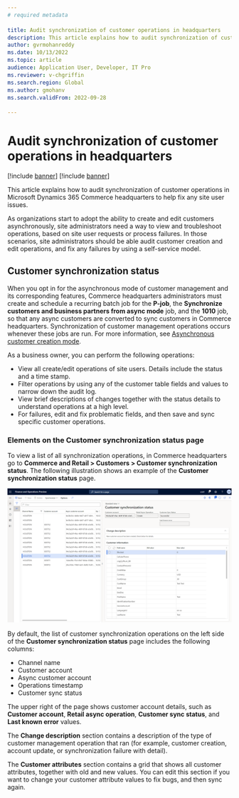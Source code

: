 ```yaml
---
# required metadata

title: Audit synchronization of customer operations in headquarters
description: This article explains how to audit synchronization of customer operations in Microsoft Dynamics 365 Commerce headquarters to help fix any site user issues.
author: gvrmohanreddy
ms.date: 10/13/2022
ms.topic: article
audience: Application User, Developer, IT Pro
ms.reviewer: v-chgriffin
ms.search.region: Global
ms.author: gmohanv
ms.search.validFrom: 2022-09-28

---
```

# Audit synchronization of customer operations in headquarters

[!include [banner](includes/banner.md)]
[!include [banner](includes/preview-banner.md)]

This article explains how to audit synchronization of customer operations in Microsoft Dynamics 365 Commerce headquarters to help fix any site user issues.

As organizations start to adopt the ability to create and edit customers asynchronously, site administrators need a way to view and troubleshoot operations, based on site user requests or process failures. In those scenarios, site administrators should be able audit customer creation and edit operations, and fix any failures by using a self-service model.

## Customer synchronization status

When you opt in for the asynchronous mode of customer management and its corresponding features, Commerce headquarters administrators must create and schedule a recurring batch job for the **P-job**, the **Synchronize customers and business partners from async mode** job, and the **1010** job, so that any async customers are converted to sync customers in Commerce headquarters. Synchronization of customer management operations occurs whenever these jobs are run. For more information, see [Asynchronous customer creation mode](async-customer-mode.md).

As a business owner, you can perform the following operations:

- View all create/edit operations of site users. Details include the status and a time stamp.
- Filter operations by using any of the customer table fields and values to narrow down the audit log.
- View brief descriptions of changes together with the status details to understand operations at a high level.
- For failures, edit and fix problematic fields, and then save and sync specific customer operations.

### Elements on the Customer synchronization status page

To view a list of all synchronization operations, in Commerce headquarters go to **Commerce and Retail \> Customers \> Customer synchronization status**. The following illustration shows an example of the **Customer synchronization status** page.

![Customer synchronization status page in Commerce headquarters.](media/D365-Commerce-Customer-Mgmt-Audi-Async-Operations.png)

By default, the list of customer synchronization operations on the left side of the **Customer synchronization status** page includes the following columns:

- Channel name
- Customer account
- Async customer account
- Operations timestamp
- Customer sync status

The upper right of the page shows customer account details, such as **Customer account**, **Retail async operation**, **Customer sync status**, and **Last known error** values.

The **Change description** section contains a description of the type of customer management operation that ran (for example, customer creation, account update, or synchronization failure with detail).

The **Customer attributes** section contains a grid that shows all customer attributes, together with old and new values. You can edit this section if you want to change your customer attribute values to fix bugs, and then sync again.
